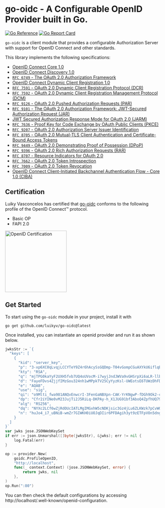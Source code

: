 # go-oidc - A Configurable OpenID Provider built in Go.
[![Go Reference](https://pkg.go.dev/badge/github.com/luikyv/go-oidc.svg)](https://pkg.go.dev/github.com/luikyv/go-oidc)
[![Go Report Card](https://goreportcard.com/badge/github.com/luikyv/go-oidc)](https://goreportcard.com/report/github.com/luikyv/go-oidc)

`go-oidc` is a client module that provides a configurable Authorization Server with support for OpenID Connect and other standards.

This library implements the following specifications:
* [OpenID Connect Core 1.0](https://openid.net/specs/openid-connect-core-1_0.html)
* [OpenID Connect Discovery 1.0](https://openid.net/specs/openid-connect-discovery-1_0.html)
* [`RFC 6749` - The OAuth 2.0 Authorization Framework](https://www.rfc-editor.org/rfc/rfc6749.html)
* [OpenID Connect Dynamic Client Registration 1.0](https://openid.net/specs/openid-connect-registration-1_0.html)
* [`RFC 7591` - OAuth 2.0 Dynamic Client Registration Protocol (DCR)](https://www.rfc-editor.org/rfc/rfc7591.html)
* [`RFC 7592` - OAuth 2.0 Dynamic Client Registration Management Protocol (DCM)](https://www.rfc-editor.org/rfc/rfc7592)
* [`RFC 9126` - OAuth 2.0 Pushed Authorization Requests (PAR)](https://www.rfc-editor.org/rfc/rfc9126.html)
* [`RFC 9101` - The OAuth 2.0 Authorization Framework: JWT-Secured Authorization Request (JAR)](https://www.rfc-editor.org/rfc/rfc9101.html)
* [JWT Secured Authorization Response Mode for OAuth 2.0 (JARM)](https://openid.net/specs/oauth-v2-jarm.html)
* [`RFC 7636` - Proof Key for Code Exchange by OAuth Public Clients (PKCE)](https://www.rfc-editor.org/rfc/rfc7636.html)
* [`RFC 9207` - OAuth 2.0 Authorization Server Issuer Identification](https://www.rfc-editor.org/rfc/rfc9207.html)
* [`RFC 8705` - OAuth 2.0 Mutual-TLS Client Authentication and Certificate-Bound Access Tokens](https://www.rfc-editor.org/rfc/rfc8705.html)
* [`RFC 9449` - OAuth 2.0 Demonstrating Proof of Possession (DPoP)](https://www.rfc-editor.org/rfc/rfc9449.html)
* [`RFC 9396` - OAuth 2.0 Rich Authorization Requests (RAR)](https://www.rfc-editor.org/rfc/rfc9396.html)
* [`RFC 8707` - Resource Indicators for OAuth 2.0](https://datatracker.ietf.org/doc/html/rfc8707)
* [`RFC 7662` - OAuth 2.0 Token Introspection](https://www.rfc-editor.org/rfc/rfc7662.html)
* [`RFC 7009` - OAuth 2.0 Token Revocation](https://www.rfc-editor.org/rfc/rfc7009.html)
* [OpenID Connect Client-Initiated Backchannel Authentication Flow - Core 1.0 (CIBA)](https://openid.net/specs/openid-client-initiated-backchannel-authentication-core-1_0-final.html)

## Certification
Luiky Vasconcelos has certified that [go-oidc](https://pkg.go.dev/github.com/luikyv/go-oidc) conforms to the following profile of the OpenID Connect™ protocol.
* Basic OP
* FAPI 2.0

[<img src="http://openid.net/wordpress-content/uploads/2016/04/oid-l-certification-mark-l-rgb-150dpi-90mm.png" alt="OpenID Certification" width="200"/>](https://openid.net/certification/)

## Get Started
To start using the `go-oidc` module in your project, install it with
```
go get github.com/luikyv/go-oidc@latest
```

Once installed, you can instantiate an openid provider and run it as shown below.
```go
jwksStr := `{
  "keys": [
    {
      "kid": "server_key",
      "p": "3-xp6XC0qLvqjLCCYTeY9Z4r6hAcySsGQDmp-T04vGompCGuAXYkU6iflqEE8J-vGZPghk0YQEdsWYx4H0GQPF_oz4N205N091LAiYUUYy-wIX0rPZ4qKiSdkAaXYNOHvpQMHs-ibi868IBEdvEpvUAHC5Z_zFNcxrTiVK_wuJc",
      "kty": "RSA",
      "q": "mjTPG0kaYyF2UXH5fvb7UQ4oUVocM-i7wyjJndJWVa9vGHSrpXi6aLR-llbfzokiRZPEOCZlCTmK-2oXXLzYEDZCLLigSXq-e3Z71l23c7wmypPaHNoq5XOXOSrEUN8-QLkA3vDthOx_HxNhektBSSeTGsnW_NhgcP5Csov3qQ0",
      "d": "FayeFDvs4ZjjfIMzGou324nh1wMPpkTV25CyYyzKsl-UWEotsE6TUWzDhFDspzJPsQ5Qtwdjms_zaSxnkfz4WTQMwP3QTk6i-6u6Ow73wkJzAZ4mWA-o798oA2EIobMfEg9_sd79DS2bJK5syMsjmJ0pXYrrZSCjaE8OdPNLH9w3ROoXdRqX5QepS0xHzofOYgMVNAOd5sXVmNCPbtgjkPOWSUs-O5WE-0Sqpbkm9mwt89aMRKb8jj1ZBd8t2s12AErBcwR9Pqn-vBwATN_SNxLuspPcZQtR4iKBDTJCDLvlfUVKOp5YSBoanZkldEgkD3sagBUbm242xlhKJ-vwGQ",
      "e": "AQAB",
      "use": "sig",
      "qi": "o9Mlti_fwa981ANQvEnwcrI-3FenGaNBXpn-CAK-YrKNgwP-fDGh9Ok2-c1os5o7H1ARzZisczxn4QrA7_712hwP1BgsO40kOOva36QywfeSgI1WbUJbfb2HEh7fOaZKBirCLc1sXo4kOBeCT4SQ3iSMATDX-y4P1SJkLm1HFlM",
      "dp": "Cfr2iYINe0vM23JujTi2J5RiLq-DKPAy-h_X1JUG91bf3AboQ4ZpfhUQ79zDZJopasFti27aOts0GBWrsPDyJc68iKs6W5nB59gXXsnAq98PQZ7bk4Z-KJyzLR0uGBG1higBFkp42eJfBSMiag67poS5C6osjgXVJ8IeKFojJ4c",
      "alg": "RS256",
      "dq": "NYXc2LCf6wZjRdOUcIATLMgIMGxhW5cNDKjsic3Gz4jLu6ZLKWzk7pCvW0kd91bbwWCPe5m_-dqyJZ9mKncVW1Mp1tHiOH7U_I9cXkQ69323zRpSWy9SMj_TnjD84MELn3VXGwputnNLkCKu876JE3Yb9fFWoH4Nw0pNJiG0vUU",
      "n": "huJo4_i7_uBNiB-wmZr7GIWKH0iUOJqDIir6PFDAgih3yt9zETFpVOn5dngo16VZLM1PTg8vMGOG97TBwPSCi2YGTA2MJTdJQEQ1jETQmkVov_kxR6OmPTZ5XUy-jZ6J9YMkYCKXD7IGIgW5VqkONwF7e8PVUHCc9o4U24F_MHyOv0P3dS9obMqxhr-5pbWHZ3K4ldQzXnpVnS-zV5nTSYa-Yh9lUYK9Qg2eejXPaXWdGFdF7lqtB_Pi6OdUwiDZhnVRBQdLarQHgx8qNU34AOUWvdL77eiqHWGd152_h7I9RObcvPRFbhh-wnx43go78tlgrJyYIMV2oCLs78YOqw"
    }
  ]
}`
var jwks jose.JSONWebKeySet
if err := json.Unmarshal([]byte(jwksStr), &jwks); err != nil {
	log.Fatal(err)
}

op := provider.New(
	goidc.ProfileOpenID,
	"http://localhost",
	func(_ context.Context) (jose.JSONWebKeySet, error) {
		return jwks, nil
	},
)
op.Run(":80")
```

You can then check the default configurations by accessing http://localhost/.well-known/openid-configuration.
